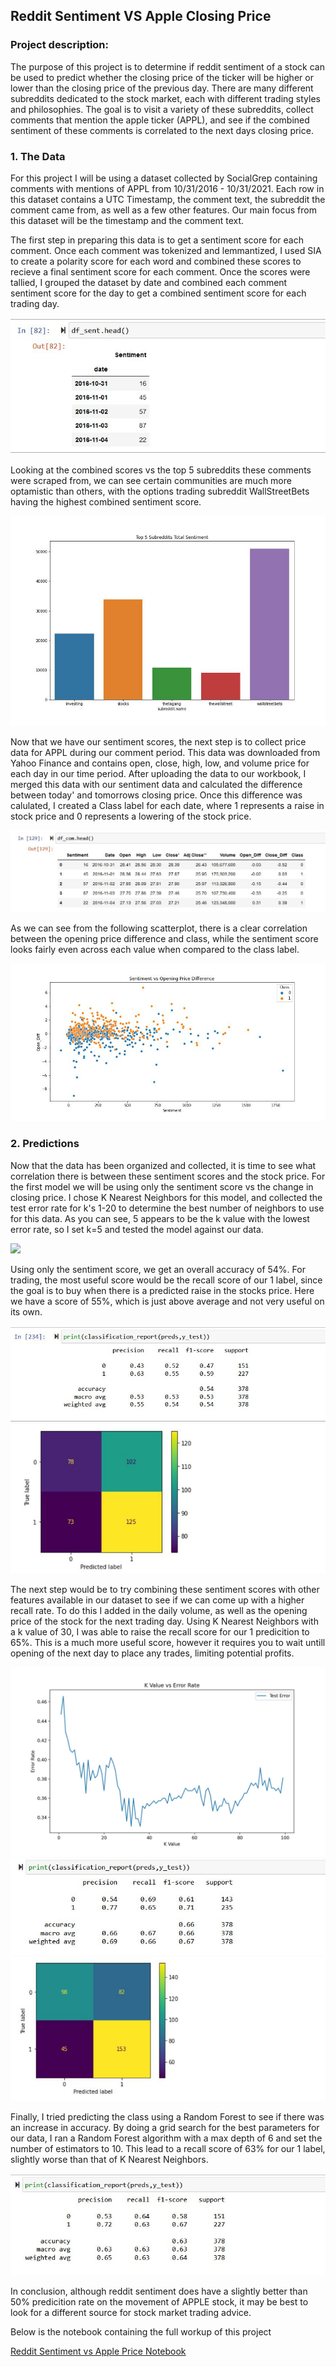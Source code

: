 ## Reddit Sentiment VS Apple Closing Price

### Project description:

The purpose of this project is to determine if reddit sentiment of a stock can be used to predict whether the closing price of the ticker will be higher or lower than the closing price of the previous day. There are many different subreddits dedicated to the stock market, each with different trading styles and philosophies. The goal is to visit a variety of these subreddits, collect comments that mention the apple ticker (APPL), and see if the combined sentiment of these comments is correlated to the next days closing price. 

### 1. The Data

For this project I will be using a dataset collected by SocialGrep containing comments with mentions of APPL from 10/31/2016 - 10/31/2021. Each row in this dataset contains a UTC Timestamp, the comment text, the subreddit the comment came from, as well as a few other features. Our main focus from this dataset will be the timestamp and the comment text. 

The first step in preparing this data is to get a sentiment score for each comment. Once each comment was tokenized and lemmantized, I used SIA to create a polarity score for each word and combined these scores to recieve a final sentiment score for each comment. Once the scores were tallied, I grouped the dataset by date and combined each comment sentiment score for the day to get a combined sentiment score for each trading day. 

<img src="images/sent.jpg?raw=true"/>

Looking at the combined scores vs the top 5 subreddits these comments were scraped from, we can see certain communities are much more optamistic than others, with the options trading subreddit WallStreetBets having the highest combined sentiment score. 

<img src="images/top5sent.jpg?raw=true"/>

Now that we have our sentiment scores, the next step is to collect price data for APPL during our comment period. This data was downloaded from Yahoo Finance and contains open, close, high, low, and volume price for each day in our time period. After uploading the data to our workbook, I merged this data with our sentiment data and calculated the difference between today' and tomorrows closing price. Once this difference was calulated, I created a Class label for each date, where 1 represents a raise in stock price and 0 represents a lowering of the stock price. 

<img src="images/merged.jpg?raw=true"/>

As we can see from the following scatterplot, there is a clear correlation between the opening price difference and class, while the sentiment score looks fairly even across each value when compared to the class label. 

<img src="images/sent_open.jpg?raw=True"/>


### 2. Predictions

Now that the data has been organized and collected, it is time to see what correlation there is between these sentiment scores and the stock price. For the first model we will be using only the sentiment score vs the change in closing price. I chose K Nearest Neighbors for this model, and collected the test error rate for k's 1-20 to determine the best number of neighbors to use for this data. As you can see, 5 appears to be the k value with the lowest error rate, so I set k=5 and tested the model against our data. 

<img src="images/error_rate.jpg?raw=true"/>

Using only the sentiment score, we get an overall accuracy of 54%. For trading, the most useful score would be the recall score of our 1 label, since the goal is to buy when there is a predicted raise in the stocks price. Here we have a score of 55%, which is just above average and not very useful on its own.

<img src="images/k_sent_only.jpg?raw=true"/>
<img src="images/plot_sent.jpg?raw=true"/>

The next step would be to try combining these sentiment scores with other features available in our dataset to see if we can come up with a higher recall rate. To do this I added in the daily volume, as well as the opening price of the stock for the next trading day. Using K Nearest Neighbors with a k value of 30, I was able to raise the recall score for our 1 predicition to 65%. This is a much more useful score, however it requires you to wait untill opening of the next day to place any trades, limiting potential profits. 

<img src="images/error_rate_all.jpg?raw=true"/>
<img src="images/class_report_all.jpg?raw=true"/>
<img src="images/plot_all_appl.jpg?raw=true"/>

Finally, I tried predicting the class using a Random Forest to see if there was an increase in accuracy.  By doing a grid search for the best parameters for our data, I ran a Random Forest algorithm with a max depth of 6 and set the number of estimators to 10. This lead to a recall score of 63% for our 1 label, slightly worse than that of K Nearest Neighbors.

<img src="images/class_report_forest_friday.jpg?raw=true"/>

In conclusion, although reddit sentiment does have a slightly better than 50% predicition rate on the movement of APPLE stock, it may be best to look for a different source for stock market trading advice. 

Below is the notebook containing the full workup of this project

[Reddit Sentiment vs Apple Price Notebook](/sent.html)
